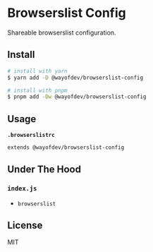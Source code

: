 # Browserslist Config

Shareable browserslist configuration.

## Install

```bash
# install with yarn
$ yarn add -D @wayofdev/browserslist-config

# install with pnpm
$ pnpm add -Dw @wayofdev/browserslist-config
```

## Usage

**`.browserslistrc`**

```bash
extends @wayofdev/browserslist-config
```

## Under The Hood

### `index.js`

- `browserslist`

## License

MIT
